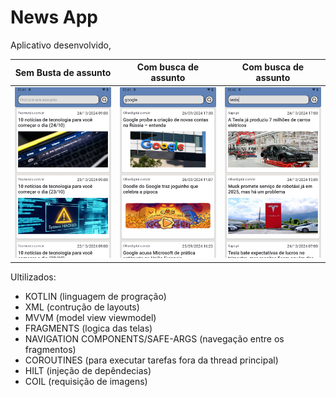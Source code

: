 # News App

Aplicativo desenvolvido,

| Sem Busta de assunto           | Com busca de assunto                                  | Com busca de assunto                                |
|-----------------------------|-----------------------------------------------------------|-----------------------------------------------------------|
| ![Screenshot](screenshots/Screenshot_20241026-034116.png) | ![Screenshot](screenshots/Screenshot_20241026-034134.png) | ![Screenshot](screenshots/Screenshot_20241026-034202.png) |

Ultilizados:
* KOTLIN (linguagem de progração)
* XML (contrução de layouts)
* MVVM (model view viewmodel)
* FRAGMENTS (logica das telas)
* NAVIGATION COMPONENTS/SAFE-ARGS (navegação entre os fragmentos)
* COROUTINES (para executar tarefas fora da thread principal)
* HILT (injeção de depêndecias)
* COIL (requisição de imagens)
